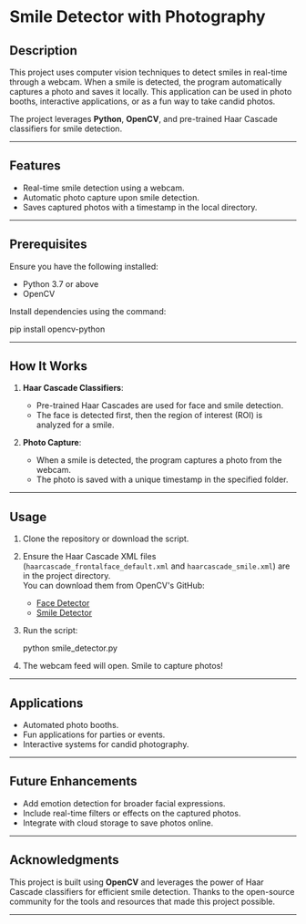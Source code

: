 



# Smile Detector with Photography  

## Description  
This project uses computer vision techniques to detect smiles in real-time through a webcam. When a smile is detected, the program automatically captures a photo and saves it locally. This application can be used in photo booths, interactive applications, or as a fun way to take candid photos.  

The project leverages **Python**, **OpenCV**, and pre-trained Haar Cascade classifiers for smile detection.  

---

## Features  
- Real-time smile detection using a webcam.  
- Automatic photo capture upon smile detection.  
- Saves captured photos with a timestamp in the local directory.  

---

## Prerequisites  
Ensure you have the following installed:  
- Python 3.7 or above  
- OpenCV  

Install dependencies using the command:  

pip install opencv-python  
  

---

## How It Works  
1. **Haar Cascade Classifiers**:  
   - Pre-trained Haar Cascades are used for face and smile detection.  
   - The face is detected first, then the region of interest (ROI) is analyzed for a smile.  

2. **Photo Capture**:  
   - When a smile is detected, the program captures a photo from the webcam.  
   - The photo is saved with a unique timestamp in the specified folder.  

---

## Usage  
1. Clone the repository or download the script.  
2. Ensure the Haar Cascade XML files (`haarcascade_frontalface_default.xml` and `haarcascade_smile.xml`) are in the project directory.  
   You can download them from OpenCV's GitHub:  
   - [Face Detector](https://github.com/opencv/opencv/blob/master/data/haarcascades/haarcascade_frontalface_default.xml)  
   - [Smile Detector](https://github.com/opencv/opencv/blob/master/data/haarcascades/haarcascade_smile.xml)  

3. Run the script:  
   
   python smile_detector.py  
  

4. The webcam feed will open. Smile to capture photos!  

---

## Applications  
- Automated photo booths.  
- Fun applications for parties or events.  
- Interactive systems for candid photography.  

---

## Future Enhancements  
- Add emotion detection for broader facial expressions.  
- Include real-time filters or effects on the captured photos.  
- Integrate with cloud storage to save photos online.  

---

## Acknowledgments  
This project is built using **OpenCV** and leverages the power of Haar Cascade classifiers for efficient smile detection. Thanks to the open-source community for the tools and resources that made this project possible.  

---  

